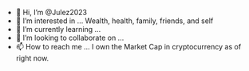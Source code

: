 - 👋 Hi, I’m @Julez2023
- 👀 I’m interested in ... Wealth, health, family, friends, and self
- 🌱 I’m currently learning ... 
- 💞️ I’m looking to collaborate on ... 
- 📫 How to reach me ... I own the Market Cap in cryptocurrency as of right now.

<!---
Julez2023/Julez2023 is a ✨ special ✨ repository because its `README.md` (this file) appears on your GitHub profile.
You can click the Preview link to take a look at your changes.
--->
